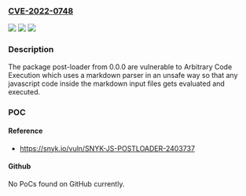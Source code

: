 ### [CVE-2022-0748](https://cve.mitre.org/cgi-bin/cvename.cgi?name=CVE-2022-0748)
![](https://img.shields.io/static/v1?label=Product&message=post-loader&color=blue)
![](https://img.shields.io/static/v1?label=Version&message=n%2Fa&color=blue)
![](https://img.shields.io/static/v1?label=Vulnerability&message=Arbitrary%20Code%20Execution&color=brighgreen)

### Description

The package post-loader from 0.0.0 are vulnerable to Arbitrary Code Execution which uses a markdown parser in an unsafe way so that any javascript code inside the markdown input files gets evaluated and executed.

### POC

#### Reference
- https://snyk.io/vuln/SNYK-JS-POSTLOADER-2403737

#### Github
No PoCs found on GitHub currently.


